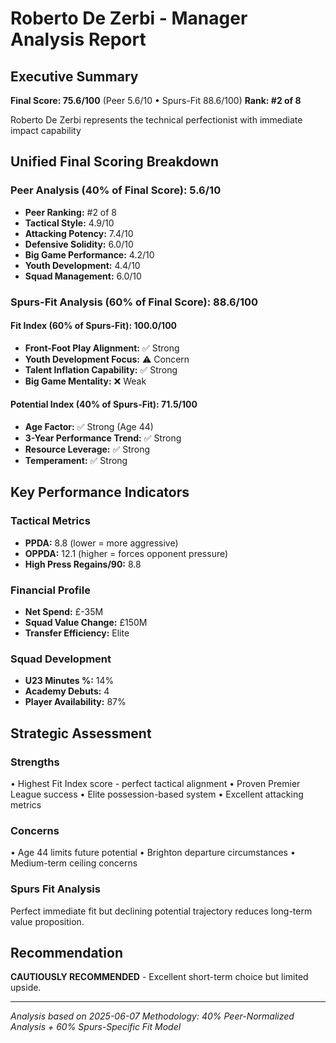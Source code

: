 # Roberto De Zerbi - Manager Analysis Report

## Executive Summary

**Final Score: 75.6/100** (Peer 5.6/10 • Spurs-Fit 88.6/100)
**Rank: #2 of 8**

Roberto De Zerbi represents the technical perfectionist with immediate impact capability

## Unified Final Scoring Breakdown

### Peer Analysis (40% of Final Score): 5.6/10
- **Peer Ranking:** #2 of 8
- **Tactical Style:** 4.9/10
- **Attacking Potency:** 7.4/10  
- **Defensive Solidity:** 6.0/10
- **Big Game Performance:** 4.2/10
- **Youth Development:** 4.4/10
- **Squad Management:** 6.0/10

### Spurs-Fit Analysis (60% of Final Score): 88.6/100

#### Fit Index (60% of Spurs-Fit): 100.0/100
- **Front-Foot Play Alignment:** ✅ Strong
- **Youth Development Focus:** ⚠️ Concern  
- **Talent Inflation Capability:** ✅ Strong
- **Big Game Mentality:** ❌ Weak

#### Potential Index (40% of Spurs-Fit): 71.5/100
- **Age Factor:** ✅ Strong (Age 44)
- **3-Year Performance Trend:** ✅ Strong
- **Resource Leverage:** ✅ Strong
- **Temperament:** ✅ Strong

## Key Performance Indicators

### Tactical Metrics
- **PPDA:** 8.8 (lower = more aggressive)
- **OPPDA:** 12.1 (higher = forces opponent pressure)
- **High Press Regains/90:** 8.8

### Financial Profile  
- **Net Spend:** £-35M
- **Squad Value Change:** £150M
- **Transfer Efficiency:** Elite

### Squad Development
- **U23 Minutes %:** 14%
- **Academy Debuts:** 4
- **Player Availability:** 87%

## Strategic Assessment

### Strengths
• Highest Fit Index score - perfect tactical alignment
• Proven Premier League success
• Elite possession-based system
• Excellent attacking metrics

### Concerns  
• Age 44 limits future potential
• Brighton departure circumstances
• Medium-term ceiling concerns

### Spurs Fit Analysis
Perfect immediate fit but declining potential trajectory reduces long-term value proposition.

## Recommendation

**CAUTIOUSLY RECOMMENDED** - Excellent short-term choice but limited upside.

---

*Analysis based on 2025-06-07*
*Methodology: 40% Peer-Normalized Analysis + 60% Spurs-Specific Fit Model*
